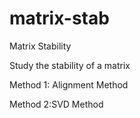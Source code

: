 # matrix-stab
Matrix Stability

Study the stability of a matrix

Method 1: Alignment Method

Method 2:SVD Method
